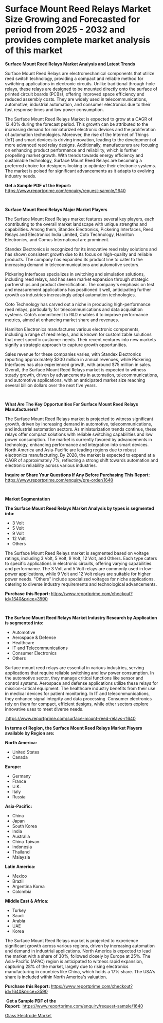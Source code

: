 <p><h1>Surface Mount Reed Relays Market Size Growing and Forecasted for period from 2025 - 2032 and provides complete market analysis of this market</h1></p><p><strong>Surface Mount Reed Relays Market Analysis and Latest Trends</strong></p>
<p><p>Surface Mount Reed Relays are electromechanical components that utilize reed switch technology, providing a compact and reliable method for switching applications in electronic circuits. Unlike traditional through-hole relays, these relays are designed to be mounted directly onto the surface of printed circuit boards (PCBs), offering improved space efficiency and reduced assembly costs. They are widely used in telecommunications, automotive, industrial automation, and consumer electronics due to their fast response times and low power consumption.</p><p>The Surface Mount Reed Relays Market is expected to grow at a CAGR of 12.40% during the forecast period. This growth can be attributed to the increasing demand for miniaturized electronic devices and the proliferation of automation technologies. Moreover, the rise of the Internet of Things (IoT) and smart devices is driving innovation, leading to the development of more advanced reed relay designs. Additionally, manufacturers are focusing on enhancing product performance and reliability, which is further propelling market growth. With trends towards energy efficiency and sustainable technology, Surface Mount Reed Relays are becoming a preferred choice for designers looking to optimize their electronic systems. The market is poised for significant advancements as it adapts to evolving industry needs.</p></p>
<p><strong>Get a Sample PDF of the Report:&nbsp;</strong> <a href="https://www.reportprime.com/enquiry/request-sample/1640?utm_campaign=2797&utm_medium=2&utm_source=Github&utm_content=ia&utm_term=18032025&utm_id=surface-mount-reed-relays">https://www.reportprime.com/enquiry/request-sample/1640</a></p>
<p>&nbsp;</p>
<p><strong>Surface Mount Reed Relays Major Market Players</strong></p>
<p><p>The Surface Mount Reed Relays market features several key players, each contributing to the overall market landscape with unique strengths and capabilities. Among them, Standex Electronics, Pickering Interfaces, Reed Relays and Electronics India Limited, Coto Technology, Hamilton Electronics, and Comus International are prominent.</p><p>Standex Electronics is recognized for its innovative reed relay solutions and has shown consistent growth due to its focus on high-quality and reliable products. The company has expanded its product line to cater to the increasing demand in telecommunications and automotive sectors. </p><p>Pickering Interfaces specializes in switching and simulation solutions, including reed relays, and has seen market expansion through strategic partnerships and product diversification. The company's emphasis on test and measurement applications has positioned it well, anticipating further growth as industries increasingly adopt automation technologies.</p><p>Coto Technology has carved out a niche in producing high-performance reed relays, particularly for telecommunications and data acquisition systems. Coto’s commitment to R&D enables it to improve performance metrics, aimed at enhancing market share and revenues.</p><p>Hamilton Electronics manufactures various electronic components, including a range of reed relays, and is known for customizable solutions that meet specific customer needs. Their recent ventures into new markets signify a strategic approach to capture growth opportunities.</p><p>Sales revenue for these companies varies, with Standex Electronics reporting approximately $200 million in annual revenues, while Pickering Interfaces has also experienced growth, with around $75 million in sales. Overall, the Surface Mount Reed Relays market is expected to witness steady growth, driven by advancements in automation, telecommunications, and automotive applications, with an anticipated market size reaching several billion dollars over the next five years.</p></p>
<p>&nbsp;</p>
<p><strong>What Are The Key Opportunities For Surface Mount Reed Relays Manufacturers?</strong></p>
<p><p>The Surface Mount Reed Relays market is projected to witness significant growth, driven by increasing demand in automotive, telecommunications, and industrial automation sectors. As miniaturization trends continue, these relays offer compact solutions with reliable switching capabilities and low power consumption. The market is currently favored by advancements in technology, enhancing performance and integration into smart devices. North America and Asia-Pacific are leading regions due to robust electronics manufacturing. By 2028, the market is expected to expand at a CAGR of approximately 7%, reflecting a strong shift towards automation and electronic reliability across various industries.</p></p>
<p><strong>Inquire or Share Your Questions If Any Before Purchasing This Report:</strong> <a href="https://www.reportprime.com/enquiry/pre-order/1640?utm_campaign=2797&utm_medium=2&utm_source=Github&utm_content=ia&utm_term=18032025&utm_id=surface-mount-reed-relays">https://www.reportprime.com/enquiry/pre-order/1640</a></p>
<p>&nbsp;</p>
<p><strong>Market Segmentation</strong></p>
<p><strong>The Surface Mount Reed Relays Market Analysis by types is segmented into:</strong></p>
<p><ul><li>3 Volt</li><li>5 Volt</li><li>9 Volt</li><li>12 Volt</li><li>Others</li></ul></p>
<p><p>The Surface Mount Reed Relays market is segmented based on voltage ratings, including 3 Volt, 5 Volt, 9 Volt, 12 Volt, and Others. Each type caters to specific applications in electronic circuits, offering varying capabilities and performance. The 3 Volt and 5 Volt relays are commonly used in low-power applications, while 9 Volt and 12 Volt relays are suitable for higher power needs. "Others" include specialized voltages for niche applications, catering to diverse industry requirements and technological advancements.</p></p>
<p><strong>Purchase this Report:&nbsp;</strong><a href="https://www.reportprime.com/checkout?id=1640&price=3590&utm_campaign=2797&utm_medium=2&utm_source=Github&utm_content=ia&utm_term=18032025&utm_id=surface-mount-reed-relays">https://www.reportprime.com/checkout?id=1640&price=3590</a></p>
<p>&nbsp;</p>
<p><strong>The Surface Mount Reed Relays Market Industry Research by Application is segmented into:</strong></p>
<p><ul><li>Automotive</li><li>Aerospace & Defense</li><li>Healthcare</li><li>IT and Telecommunications</li><li>Consumer Electronics</li><li>Others</li></ul></p>
<p><p>Surface mount reed relays are essential in various industries, serving applications that require reliable switching and low power consumption. In the automotive sector, they manage critical functions like sensor and control systems. Aerospace and defense applications utilize these relays for mission-critical equipment. The healthcare industry benefits from their use in medical devices for patient monitoring. In IT and telecommunications, they enhance signal integrity and data processing. Consumer electronics rely on them for compact, efficient designs, while other sectors explore innovative uses to meet diverse needs.</p></p>
<p><a href="https://www.reportprime.com/surface-mount-reed-relays-r1640?utm_campaign=2797&utm_medium=2&utm_source=Github&utm_content=ia&utm_term=18032025&utm_id=surface-mount-reed-relays">&nbsp;https://www.reportprime.com/surface-mount-reed-relays-r1640</a></p>
<p><strong>In terms of Region, the Surface Mount Reed Relays Market Players available by Region are:</strong></p>
<p>
    <p> <strong> North America: </strong>
        <ul>
            <li>United States</li>
            <li>Canada</li>
        </ul>
        </p> 
    <p> <strong> Europe: </strong>
        <ul>
            <li>Germany</li>
            <li>France</li>
            <li>U.K.</li>
            <li>Italy</li>
            <li>Russia</li>
        </ul>
        </p> 
    <p> <strong> Asia-Pacific: </strong>
        <ul>
            <li>China</li>
            <li>Japan</li>
            <li>South Korea</li>
            <li>India</li>
            <li>Australia</li>
            <li>China Taiwan</li>
            <li>Indonesia</li>
            <li>Thailand</li>
            <li>Malaysia</li>
        </ul>
        </p> 
    <p> <strong> Latin America: </strong>
        <ul>
            <li>Mexico</li>
            <li>Brazil</li>
            <li>Argentina Korea</li>
            <li>Colombia</li>
        </ul>
        </p> 
    <p> <strong> Middle East & Africa: </strong>
        <ul>
            <li>Turkey</li>
            <li>Saudi</li>
            <li>Arabia</li>
            <li>UAE</li>
            <li>Korea</li>
        </ul>
    </p>
    </p>
<p><p>The Surface Mount Reed Relays market is projected to experience significant growth across various regions, driven by increasing automation and demand in industrial applications. North America is expected to lead the market with a share of 30%, followed closely by Europe at 25%. The Asia-Pacific (APAC) region is anticipated to witness rapid expansion, capturing 28% of the market, largely due to rising electronics manufacturing in countries like China, which holds a 17% share. The USA's share is included within North America's valuation.</p></p>
<p><strong>Purchase this Report: </strong><a href="https://www.reportprime.com/checkout?id=1640&price=3590&utm_campaign=2797&utm_medium=2&utm_source=Github&utm_content=ia&utm_term=18032025&utm_id=surface-mount-reed-relays">https://www.reportprime.com/checkout?id=1640&price=3590</a></p>
<p>&nbsp;<strong>Get a Sample PDF of the Report:&nbsp;&nbsp;</strong><a href="https://www.reportprime.com/enquiry/request-sample/1640?utm_campaign=2797&utm_medium=2&utm_source=Github&utm_content=ia&utm_term=18032025&utm_id=surface-mount-reed-relays">https://www.reportprime.com/enquiry/request-sample/1640</a></p>
<p><strong></strong></p>
<p><p><a href="https://github.com/drissahrouk/Market-Research-Report-List-1/blob/main/glass-electrode-market.md?utm_campaign=2797&utm_medium=2&utm_source=Github&utm_content=ia&utm_term=18032025&utm_id=surface-mount-reed-relays">Glass Electrode Market</a></p></p>